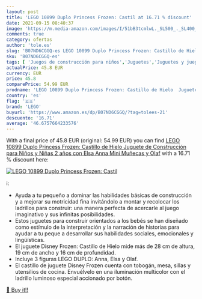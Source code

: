 ```yaml
---
layout: post
title: 'LEGO 10899 Duplo Princess Frozen: Castil at 16.71 % discount'
date: 2021-09-15 08:40:37
image: 'https://m.media-amazon.com/images/I/51bB3tcmlwL._SL500_._SL400_.jpg'
comments: true
category: ofertas
author: 'tole.es'
slug: 'B07ND6CGGQ-es LEGO 10899 Duplo Princess Frozen: Castillo de Hielo...'
sku: 'B07ND6CGGQ-es'
tags: [ 'Juegos de construcción para niños','Juguetes','Juguetes y juegos','Sets de construcción','lego', ]
actualPrice: 45.8 EUR
currency: EUR
price: 45.8
comparePrice: 54.99 EUR
prodname: 'LEGO 10899 Duplo Princess Frozen: Castillo de Hielo  Juguete de Construcción para Niños y Niñas 2 años con Elsa  Anna Mini Muñecas y Olaf'
country: 'es'
flag: '🇪🇸'
brand: 'LEGO'
buyurl: 'https://www.amazon.es/dp/B07ND6CGGQ/?tag=tolees-21'
descuento: '16.71'
average: '46.6757664233576'
---
```


With a final price of 45.8 EUR (original: 54.99 EUR) you can find [LEGO 10899 Duplo Princess Frozen: Castillo de Hielo  Juguete de Construcción para Niños y Niñas 2 años con Elsa  Anna Mini Muñecas y Olaf](https://www.amazon.es/dp/B07ND6CGGQ/?tag=tolees-21) with a  16.71 % discount here:

[![LEGO 10899 Duplo Princess Frozen: Castil](https://m.media-amazon.com/images/I/51bB3tcmlwL._SL500_._SL400_.jpg)](https://www.amazon.es/dp/B07ND6CGGQ/?tag=tolees-21)

ℹ️:

- Ayuda a tu pequeño a dominar las habilidades básicas de construcción y a mejorar su motricidad fina invitándolo a montar y recolocar los ladrillos para construir: una manera perfecta de acercarle al juego imaginativo y sus infinitas posibilidades.
- Estos juguetes para construir orientados a los bebés se han diseñado como estímulo de la interpretación y la narración de historias para ayudar a tu peque a desarrollar sus habilidades sociales, emocionales y lingüísticas.
- El juguete Disney Frozen: Castillo de Hielo mide más de 28 cm de altura, 19 cm de ancho y 16 cm de profundidad.
- Incluye 3 figuras LEGO DUPLO: Anna, Elsa y Olaf.
- El castillo de juguete Disney Frozen cuenta con tobogán, mesa, sillas y utensilios de cocina. Envuélvelo en una iluminación multicolor con el ladrillo luminoso especial accionado por botón.

[🛒 Buy it!!](https://www.amazon.es/dp/B07ND6CGGQ/?tag=tolees-21)
